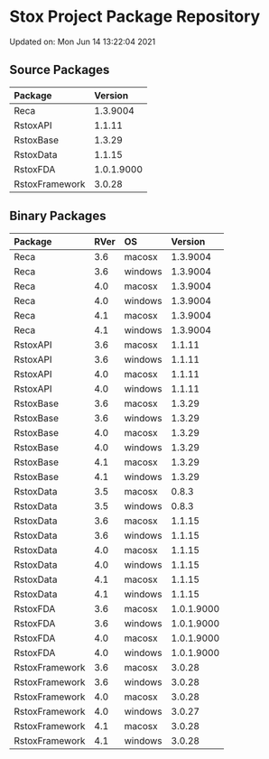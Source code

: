 # Stox Project Package Repository


Updated on: Mon Jun 14 13:22:04 2021
## Source Packages

|Package        |Version    |
|:--------------|:----------|
|Reca           |1.3.9004   |
|RstoxAPI       |1.1.11     |
|RstoxBase      |1.3.29     |
|RstoxData      |1.1.15     |
|RstoxFDA       |1.0.1.9000 |
|RstoxFramework |3.0.28     |

## Binary Packages

|Package        |RVer |OS      |Version    |
|:--------------|:----|:-------|:----------|
|Reca           |3.6  |macosx  |1.3.9004   |
|Reca           |3.6  |windows |1.3.9004   |
|Reca           |4.0  |macosx  |1.3.9004   |
|Reca           |4.0  |windows |1.3.9004   |
|Reca           |4.1  |macosx  |1.3.9004   |
|Reca           |4.1  |windows |1.3.9004   |
|RstoxAPI       |3.6  |macosx  |1.1.11     |
|RstoxAPI       |3.6  |windows |1.1.11     |
|RstoxAPI       |4.0  |macosx  |1.1.11     |
|RstoxAPI       |4.0  |windows |1.1.11     |
|RstoxBase      |3.6  |macosx  |1.3.29     |
|RstoxBase      |3.6  |windows |1.3.29     |
|RstoxBase      |4.0  |macosx  |1.3.29     |
|RstoxBase      |4.0  |windows |1.3.29     |
|RstoxBase      |4.1  |macosx  |1.3.29     |
|RstoxBase      |4.1  |windows |1.3.29     |
|RstoxData      |3.5  |macosx  |0.8.3      |
|RstoxData      |3.5  |windows |0.8.3      |
|RstoxData      |3.6  |macosx  |1.1.15     |
|RstoxData      |3.6  |windows |1.1.15     |
|RstoxData      |4.0  |macosx  |1.1.15     |
|RstoxData      |4.0  |windows |1.1.15     |
|RstoxData      |4.1  |macosx  |1.1.15     |
|RstoxData      |4.1  |windows |1.1.15     |
|RstoxFDA       |3.6  |macosx  |1.0.1.9000 |
|RstoxFDA       |3.6  |windows |1.0.1.9000 |
|RstoxFDA       |4.0  |macosx  |1.0.1.9000 |
|RstoxFDA       |4.0  |windows |1.0.1.9000 |
|RstoxFramework |3.6  |macosx  |3.0.28     |
|RstoxFramework |3.6  |windows |3.0.28     |
|RstoxFramework |4.0  |macosx  |3.0.28     |
|RstoxFramework |4.0  |windows |3.0.27     |
|RstoxFramework |4.1  |macosx  |3.0.28     |
|RstoxFramework |4.1  |windows |3.0.28     |
